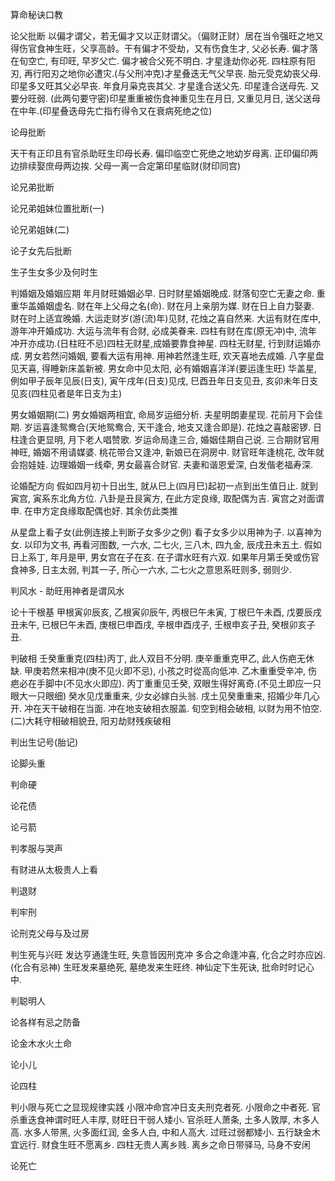 算命秘诀口教

论父批断
以偏才谓父，若无偏才又以正财谓父。（偏财正财）居在当令强旺之地又得伤官食神生旺，父享高龄。干有偏才不受劫，又有伤食生才, 父必长寿. 偏才落在旬空亡, 有印旺, 早岁父亡. 偏才被合父死不明白. 才星逢劫你必死. 四柱原有阳刃, 再行阳刃之地你必遭灾.(与父刑冲克)才星叠迭无气父早丧. 胎元受克幼丧父母. 印星多又旺其父必早丧. 年食月枭克丧其父. 才星逢合送父先. 印星逢合送母先. 又要分旺弱. (此两句要守密)印星重重被伤食神重见生在月日, 又重见月日, 送父送母在中年.(印星叠迭母先亡指冇得令又在衰病死绝之位)

论母批断

天干有正印且有官杀助旺生印母长寿. 偏印临空亡死绝之地幼岁母离. 正印偏印两边排续娶庶母两边挨. 父母一离一合定第印星临财(财印同宫)

论兄弟批断


论兄弟姐妹位置批断(一)

论兄弟姐妹(二)

论子女先后批断

生子生女多少及何时生

判婚姻及婚姻应期
年月财旺婚姻必早. 日时财星婚姻晚成. 
财落旬空亡无妻之命. 重重华盖婚姻虚名. 财在年上父母之名(命). 财在月上亲朋为媒. 财在日上自力娶妻. 财在时上适宜晚婚. 大运走财岁(游(流)年)见财, 花烛之喜自然来. 大运有财在库中, 游年冲开婚成功. 大运与流年有合财, 必成美眷来. 四柱有财在库(原无冲)中, 流年冲开亦成功.(日柱旺不忌)四柱无财星,成婚要靠食神星. 四柱无财星, 行到财运婚亦成. 男女若然问婚姻, 要看大运有用神. 用神若然逢生旺, 欢天喜地去成婚. 八字星盘见天喜, 得睡新床盖新被. 男女命中见太阳, 必有婚姻喜洋洋(要运逢生旺)
华盖星,例如甲子辰年见辰(日支), 寅午戌年(日支)见戌, 巳酉丑年日支见丑, 亥卯未年日支见亥(四柱见者是年日支为主)

男女婚姻期(二)
男女婚姻两相宜, 命局岁运细分析. 
夫星明朗妻星现. 花前月下会佳期. 
岁运喜逢鸳鸯合(天地鸳鸯合, 天干逢合, 地支又逢合即是). 花烛之喜敲密锣. 
日柱逢合更显明, 月下老人唱赞歌. 
岁运命局逢三合, 婚姻佳期自己说. 
三合期财官用神旺, 婚姻不用请媒婆. 
桃花带合又逢冲, 新娘已在洞房中. 
财官旺年逢桃花, 改年就会抱娃娃. 
边理婚姻一线牵, 男女最喜合财官. 
夫妻和谐恩爱深, 白发偕老福寿深. 

论婚配方向
假如四月初十日出生, 就从巳上(四月巳)起初一点到出生值日止. 就到寅宫, 寅系东北角方位. 八卦是丑艮寅方, 在此方定良缘, 取配偶为吉. 寅宫之对面谓申. 在申方定良缘取配偶也好. 其余仿此类推

从星盘上看子女(此例连接上判断子女多少之例)
看子女多少以用神为子. 以喜神为女. 以印为文书, 再看河图数, 一六水, 二七火, 三八木, 四九金, 辰戌丑未五土. 
假如日上系丁, 年月是甲, 男女宫在子在亥. 在子谓水旺有六双. 如果年月第壬癸或伤官食神多, 日主太弱, 判其一子, 所心一六水, 二七火之意思系旺则多, 弱则少.

判风水 - 助旺用神者是谓风水

论十干根基
甲根寅卯辰亥, 乙根寅卯辰午, 丙根巳午未寅, 丁根巳午未酉, 戊要辰戌丑未午, 已根巳午未酉, 庚根巳申酉戌, 辛根申酉戌子, 壬根申亥子丑, 癸根卯亥子丑.

判破相
壬癸重重克(四柱)丙丁, 此人双目不分明.
庚辛重重克甲乙, 此人伤疤无休缺.
甲庚若然来相冲(庚不见火即不忌), 小孩之时從高向低冲.
乙木重重受辛冲, 伤疤必在手脚中(不见水火即应).
丙丁重重见壬癸, 双眼生得好离奇.(不见土即应一只眼大一只眼细)
癸水见戊重重来, 少女必嫁白头翁.
戌土见癸重重来, 招婚少年几心开.
冲在天干破相在当面. 
冲在地支破相衣服盖.
旬空到相会破相, 以财为用不怕空.
(二)大耗守相破相貌丑, 阳刃劫财残疾破相

判出生记号(胎记)

论脚头重

判命硬

论花债

论弓箭

判孝服与哭声

有财进从太极贵人上看

判退财

判牢刑

论刑克父母与及过房

判生死与兴旺
发达亨通逢生旺, 失意皆因刑克冲
多合之命逢冲喜, 化合之时亦应凶.(化合有忌神)
生旺发来墓绝死, 墓绝发来生旺终.
神仙定下生死诀, 批命时时记心中.

判聪明人

论各样有忌之防备

论金木水火土命

论小儿

论四柱

判小限与死亡之显现规律实践
小限冲命宫冲日支夫刑克者死. 小限命之中者死. 官杀重迭食神谓时旺人丰厚, 财旺日干弱人矮小. 官杀旺人萧条, 土多人敦厚, 木多人高. 水多人带黑, 火多面红润, 金多人白, 中和人高大. 过旺过弱都矮小. 五行缺金木宜远行. 财食生旺不愿离乡. 四柱无贵人离乡贱. 离乡之命日带驿马, 马身不安闲

论死亡

